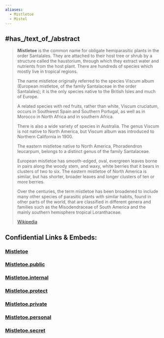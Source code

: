 ```yaml
---
aliases:
  - Mistletoe
  - Mistel
---
```


## #has_/text_of_/abstract 

> **Mistletoe** is the common name for obligate hemiparasitic plants in the order Santalales. 
> They are attached to their host tree or shrub by a structure called the haustorium, 
> through which they extract water and nutrients from the host plant. 
> There are hundreds of species which mostly live in tropical regions.
>
> The name mistletoe originally referred to the species Viscum album (European mistletoe, 
> of the family Santalaceae in the order Santalales); 
> it is the only species native to the British Isles and much of Europe.  
> 
> A related species with red fruits, rather than white, Viscum cruciatum, 
> occurs in Southwest Spain and Southern Portugal, as well as in Morocco in North Africa 
> and in southern Africa. 
> 
> There is also a wide variety of species in Australia. 
> The genus Viscum is not native to North America, 
> but Viscum album was introduced to Northern California in 1900.
>
> The eastern mistletoe native to North America, Phoradendron leucarpum, 
> belongs to a distinct genus of the family Santalaceae.
>
> European mistletoe has smooth-edged, oval, evergreen leaves borne in pairs along the woody stem, and waxy, white berries that it bears in clusters of two to six. The eastern mistletoe of North America is similar, but has shorter, broader leaves and longer clusters of ten or more berries.
>
> Over the centuries, the term mistletoe has been broadened to include many other species of parasitic plants with similar habits, found in other parts of the world, that are classified in different genera and families such as the Misodendraceae of South America and the mainly southern hemisphere tropical Loranthaceae.
>
> [Wikipedia](https://en.wikipedia.org/wiki/Mistletoe)


## Confidential Links & Embeds: 

### [Mistletoe](/_Standards/bio/bio~Domain/Eukaryotes/Plants/Land_Plant/Seed_Plant/Flowering_Plant/Eudicots/Core_Eudicots/Santalales/Mistletoe.md) 

### [Mistletoe.public](/_public/bio/bio~Domain/Eukaryotes/Plants/Land_Plant/Seed_Plant/Flowering_Plant/Eudicots/Core_Eudicots/Santalales/Mistletoe.public.md) 

### [Mistletoe.internal](/_internal/bio/bio~Domain/Eukaryotes/Plants/Land_Plant/Seed_Plant/Flowering_Plant/Eudicots/Core_Eudicots/Santalales/Mistletoe.internal.md) 

### [Mistletoe.protect](/_protect/bio/bio~Domain/Eukaryotes/Plants/Land_Plant/Seed_Plant/Flowering_Plant/Eudicots/Core_Eudicots/Santalales/Mistletoe.protect.md) 

### [Mistletoe.private](/_private/bio/bio~Domain/Eukaryotes/Plants/Land_Plant/Seed_Plant/Flowering_Plant/Eudicots/Core_Eudicots/Santalales/Mistletoe.private.md) 

### [Mistletoe.personal](/_personal/bio/bio~Domain/Eukaryotes/Plants/Land_Plant/Seed_Plant/Flowering_Plant/Eudicots/Core_Eudicots/Santalales/Mistletoe.personal.md) 

### [Mistletoe.secret](/_secret/bio/bio~Domain/Eukaryotes/Plants/Land_Plant/Seed_Plant/Flowering_Plant/Eudicots/Core_Eudicots/Santalales/Mistletoe.secret.md)

